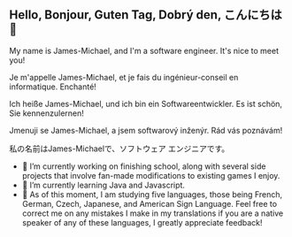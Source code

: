 ## Hello, Bonjour, Guten Tag, Dobrý den, こんにちは👋

My name is James-Michael, and I'm a software engineer. It's nice to meet you!

Je m'appelle James-Michael, et je fais du ingénieur-conseil en informatique. Enchanté!

Ich heiße James-Michael, und ich bin ein Softwareentwickler. Es ist schön, Sie kennenzulernen!

Jmenuji se James-Michael, a jsem softwarový inženýr. Rád vás poznávám!

私の名前はJames-Michaelで、ソフトウェア エンジニアです。

- 🔭 I’m currently working on finishing school, along with several side projects that involve fan-made modifications to existing games I enjoy.
- 🌱 I’m currently learning Java and Javascript.
- 💬 As of this moment, I am studying five languages, those being French, German, Czech, Japanese, and American Sign Language. Feel free to correct me on any mistakes I make in my translations if you are a native speaker of any of these languages, I greatly appreciate feedback!

<!--
**PrinceDrowsy/PrinceDrowsy** is a ✨ _special_ ✨ repository because its `README.md` (this file) appears on your GitHub profile.

Here are some ideas to get you started:

- 🔭 I’m currently working on ...
- 🌱 I’m currently learning ...
- 👯 I’m looking to collaborate on ...
- 🤔 I’m looking for help with ...
- 💬 Ask me about ...
- 📫 How to reach me: ...
- 😄 Pronouns: ...
- ⚡ Fun fact: ...
-->
